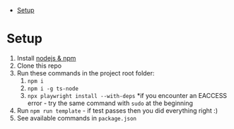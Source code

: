 - [Setup](#setup)

# Setup
1. Install [nodejs & npm](https://nodejs.org/en/) 
2. Clone this repo
3. Run these commands in the project root folder:
   1. `npm i`
   2. `npm i -g ts-node`
   3. `npx playwright install --with-deps`
   *if you encounter an EACCESS error - try the same command with `sudo` at the beginning
4. Run `npm run template` - if test passes then you did everything right :)
5. See available commands in `package.json`